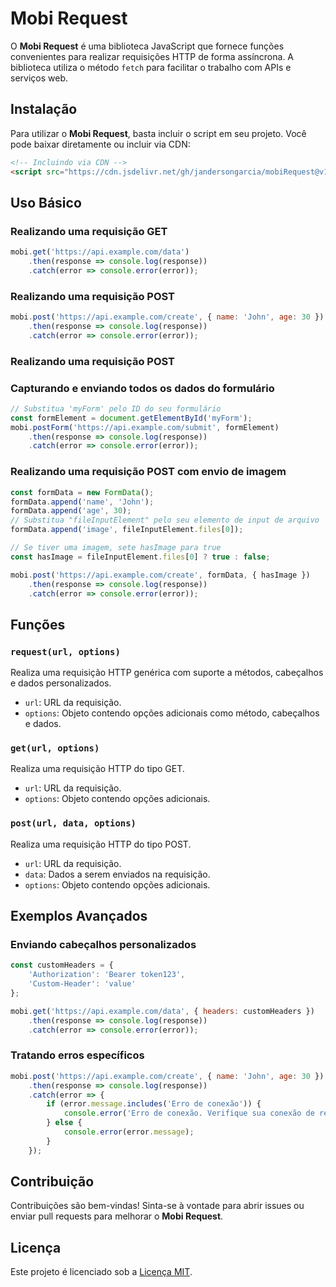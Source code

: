 # Mobi Request

O **Mobi Request** é uma biblioteca JavaScript que fornece funções convenientes para realizar requisições HTTP de forma assíncrona. A biblioteca utiliza o método `fetch` para facilitar o trabalho com APIs e serviços web.

## Instalação

Para utilizar o **Mobi Request**, basta incluir o script em seu projeto. Você pode baixar diretamente ou incluir via CDN:

```html
<!-- Incluindo via CDN -->
<script src="https://cdn.jsdelivr.net/gh/jandersongarcia/mobiRequest@v1.0.0/mobi.request.min.js"></script>
```

## Uso Básico

### Realizando uma requisição GET

```javascript
mobi.get('https://api.example.com/data')
    .then(response => console.log(response))
    .catch(error => console.error(error));
```

### Realizando uma requisição POST

```javascript
mobi.post('https://api.example.com/create', { name: 'John', age: 30 })
    .then(response => console.log(response))
    .catch(error => console.error(error));
```

### Realizando uma requisição POST
### Capturando e enviando todos os dados do formulário
```javascript
// Substitua 'myForm' pelo ID do seu formulário
const formElement = document.getElementById('myForm');
mobi.postForm('https://api.example.com/submit', formElement)
    .then(response => console.log(response))
    .catch(error => console.error(error));
```

### Realizando uma requisição POST com envio de imagem
```javascript
const formData = new FormData();
formData.append('name', 'John');
formData.append('age', 30);
// Substitua "fileInputElement" pelo seu elemento de input de arquivo
formData.append('image', fileInputElement.files[0]);

// Se tiver uma imagem, sete hasImage para true
const hasImage = fileInputElement.files[0] ? true : false;

mobi.post('https://api.example.com/create', formData, { hasImage })
    .then(response => console.log(response))
    .catch(error => console.error(error));
```

## Funções

### `request(url, options)`

Realiza uma requisição HTTP genérica com suporte a métodos, cabeçalhos e dados personalizados.

- `url`: URL da requisição.
- `options`: Objeto contendo opções adicionais como método, cabeçalhos e dados.

### `get(url, options)`

Realiza uma requisição HTTP do tipo GET.

- `url`: URL da requisição.
- `options`: Objeto contendo opções adicionais.

### `post(url, data, options)`

Realiza uma requisição HTTP do tipo POST.

- `url`: URL da requisição.
- `data`: Dados a serem enviados na requisição.
- `options`: Objeto contendo opções adicionais.

## Exemplos Avançados

### Enviando cabeçalhos personalizados

```javascript
const customHeaders = {
    'Authorization': 'Bearer token123',
    'Custom-Header': 'value'
};

mobi.get('https://api.example.com/data', { headers: customHeaders })
    .then(response => console.log(response))
    .catch(error => console.error(error));
```

### Tratando erros específicos

```javascript
mobi.post('https://api.example.com/create', { name: 'John', age: 30 })
    .then(response => console.log(response))
    .catch(error => {
        if (error.message.includes('Erro de conexão')) {
            console.error('Erro de conexão. Verifique sua conexão de rede.');
        } else {
            console.error(error.message);
        }
    });
```

## Contribuição

Contribuições são bem-vindas! Sinta-se à vontade para abrir issues ou enviar pull requests para melhorar o **Mobi Request**.

## Licença

Este projeto é licenciado sob a [Licença MIT](LICENSE).

